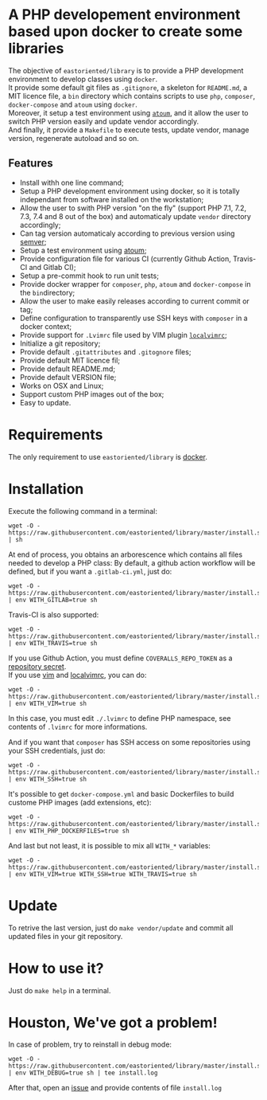 # A PHP developement environment based upon docker to create some libraries

The objective of `eastoriented/library` is to provide a PHP development environment to develop classes using `docker`.  
It provide some default git files as `.gitignore`, a skeleton for `README.md`, a MIT licence file, a `bin` directory which contains scripts to use `php`, `composer`, `docker-compose` and `atoum` using `docker`.  
Moreover, it setup a test environment using [`atoum`](http://docs.atoum.org), and it allow the user to switch PHP version easily and update vendor accordingly.  
And finally, it provide a `Makefile` to execute tests, update vendor, manage version, regenerate autoload and so on.

## Features

- Install withh one line command;
- Setup a PHP development environment using docker, so it is totally independant from software installed on the workstation;
- Allow the user to swith PHP version "on the fly" (support PHP 7.1, 7.2, 7.3, 7.4 and 8 out of the box) and automaticaly update `vendor` directory accordingly;
- Can tag version automaticaly according to previous version using [semver](https://semver.org);
- Setup a test environment using [atoum](http://atoum.org);
- Provide configuration file for various CI (currently Github Action, Travis-CI and Gitlab CI);
- Setup a pre-commit hook to run unit tests;
- Provide docker wrapper for `composer`, `php`, `atoum` and `docker-compose` in the `bin`directory;
- Allow the user to make easily releases according to current commit or tag;
- Define configuration to transparently use SSH keys with `composer` in a docker context;
- Provide support for `.Lvimrc` file used by VIM plugin [`localvimrc`](https://github.com/embear/vim-localvimrc);
- Initialize a git repository;
- Provide default `.gitattributes` and `.gitognore` files;
- Provide default MIT licence fil;
- Provide default README.md;
- Provide default VERSION file;
- Works on OSX and Linux;
- Support custom PHP images out of the box;
- Easy to update.

# Requirements

The only requirement to use `eastoriented/library` is [docker](https://docs.docker.com/install/).

# Installation

Execute the following command in a terminal:

```
wget -O - https://raw.githubusercontent.com/eastoriented/library/master/install.sh | sh
```

At end of process, you obtains an arborescence which contains all files needed to develop a PHP class:
By default, a github action workflow will be defined, but if you want a `.gitlab-ci.yml`, just do:

```
wget -O - https://raw.githubusercontent.com/eastoriented/library/master/install.sh | env WITH_GITLAB=true sh
```

Travis-CI is also supported:

```
wget -O - https://raw.githubusercontent.com/eastoriented/library/master/install.sh | env WITH_TRAVIS=true sh
```

If you use Github Action, you must define `COVERALLS_REPO_TOKEN` as a [repository secret](https://docs.github.com/en/free-pro-team@latest/actions/reference/encrypted-secrets#creating-encrypted-secrets-for-a-repository).  
If you use [vim](https://www.vim.org) and [localvimrc](https://github.com/embear/vim-localvimrc), you can do:

```
wget -O - https://raw.githubusercontent.com/eastoriented/library/master/install.sh | env WITH_VIM=true sh
```

In this case, you must edit `./.lvimrc` to define PHP namespace, see contents of `.lvimrc` for more informations.

And if you want that `composer` has SSH access on some repositories using your SSH credentials, just do:

```
wget -O - https://raw.githubusercontent.com/eastoriented/library/master/install.sh | env WITH_SSH=true sh
```

It's possible to get `docker-compose.yml` and basic Dockerfiles to build custome PHP images (add extensions, etc):

```
wget -O - https://raw.githubusercontent.com/eastoriented/library/master/install.sh | env WITH_PHP_DOCKERFILES=true sh
```

And last but not least, it is possible to mix all `WITH_*` variables:

```
wget -O - https://raw.githubusercontent.com/eastoriented/library/master/install.sh | env WITH_VIM=true WITH_SSH=true WITH_TRAVIS=true sh
```

# Update

To retrive the last version, just do `make vendor/update` and commit all updated files in your git repository.

# How to use it?

Just do `make help` in a terminal.

# Houston, We've got a problem!

In case of problem, try to reinstall in debug mode:

```
wget -O - https://raw.githubusercontent.com/eastoriented/library/master/install.sh | env WITH_DEBUG=true sh | tee install.log
```

After that, open an [issue](https://github.com/eastoriented/library/issues) and provide contents of file `install.log` 


